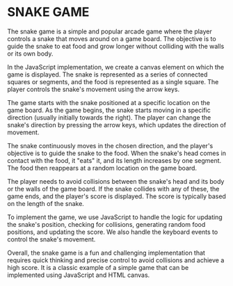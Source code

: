 # SNAKE GAME
The snake game is a simple and popular arcade game where the player controls a snake that moves around on a game board. The objective is to guide the snake to eat food and grow longer without colliding with the walls or its own body.

In the JavaScript implementation, we create a canvas element on which the game is displayed. The snake is represented as a series of connected squares or segments, and the food is represented as a single square. The player controls the snake's movement using the arrow keys.

The game starts with the snake positioned at a specific location on the game board. As the game begins, the snake starts moving in a specific direction (usually initially towards the right). The player can change the snake's direction by pressing the arrow keys, which updates the direction of movement.

The snake continuously moves in the chosen direction, and the player's objective is to guide the snake to the food. When the snake's head comes in contact with the food, it "eats" it, and its length increases by one segment. The food then reappears at a random location on the game board.

The player needs to avoid collisions between the snake's head and its body or the walls of the game board. If the snake collides with any of these, the game ends, and the player's score is displayed. The score is typically based on the length of the snake.

To implement the game, we use JavaScript to handle the logic for updating the snake's position, checking for collisions, generating random food positions, and updating the score. We also handle the keyboard events to control the snake's movement.

Overall, the snake game is a fun and challenging implementation that requires quick thinking and precise control to avoid collisions and achieve a high score. It is a classic example of a simple game that can be implemented using JavaScript and HTML canvas.
